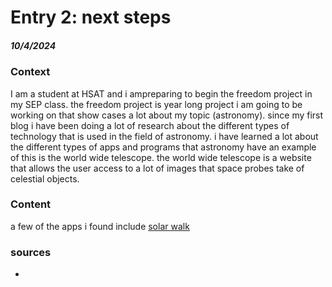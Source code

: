 # Entry 2: next steps
##### 10/4/2024

### Context
I am a student at HSAT and i ampreparing to begin the freedom project in my SEP class. the freedom project is year long project i am going to be working on that show cases a lot about my topic (astronomy). since my first blog i have been doing a lot of research about the different types of technology that is used in the field of astronomy. i have learned a lot about the different types of apps and programs that astronomy have an example of this is the world wide telescope. the world wide telescope is a website that allows the user access to a lot of images that space probes take of celestial objects.

### Content
a few of the apps i found include [solar walk](https://vitotechnology.com/apps/solar-walk)

### sources
*

